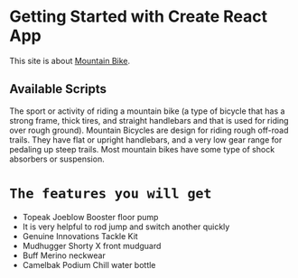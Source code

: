 # Getting Started with Create React App

This site is about [Mountain Bike](https://mountain-bike-febe5.web.app/).

## Available Scripts
The sport or activity of riding a mountain bike (a type of bicycle that has a strong frame, thick tires, and straight handlebars and that is used for riding over rough ground). Mountain Bicycles are design for riding rough off-road trails. They have flat or upright handlebars, and a very low gear range for pedaling up steep trails. Most mountain bikes have some type of shock absorbers or suspension.

# `The features you will get`

* Topeak Joeblow Booster floor pump
* It is very helpful to rod jump and switch another quickly
* Genuine Innovations Tackle Kit
* Mudhugger Shorty X front mudguard
* Buff Merino neckwear
* Camelbak Podium Chill water bottle